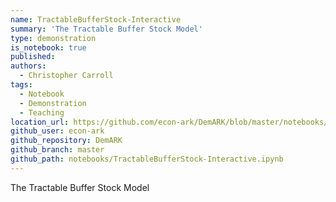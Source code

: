 ```yaml
---
name: TractableBufferStock-Interactive
summary: 'The Tractable Buffer Stock Model'
type: demonstration
is_notebook: true
published:
authors:
  - Christopher Carroll
tags:
  - Notebook
  - Demonstration
  - Teaching
location_url: https://github.com/econ-ark/DemARK/blob/master/notebooks/TractableBufferStock-Interactive.ipynb
github_user: econ-ark
github_repository: DemARK
github_branch: master
github_path: notebooks/TractableBufferStock-Interactive.ipynb
---
```


The Tractable Buffer Stock Model

